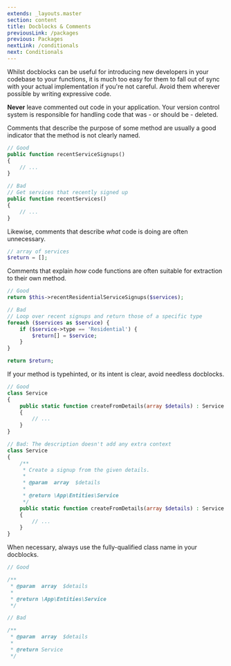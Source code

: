 ```yaml
---
extends: _layouts.master
section: content
title: Docblocks & Comments
previousLink: /packages
previous: Packages
nextLink: /conditionals
next: Conditionals
---
```


Whilst docblocks can be useful for introducing new developers in your codebase to your functions, it is much too easy for them to fall out of sync with your actual implementation if you're not careful. Avoid them wherever possible by writing expressive code.

**Never** leave commented out code in your application. Your version control system is responsible for handling code that was - or should be - deleted.

Comments that describe the purpose of some method are usually a good indicator that the method is not clearly named.

```php
// Good
public function recentServiceSignups()
{
    // ...
}

// Bad
// Get services that recently signed up
public function recentServices()
{
    // ...
}
```

Likewise, comments that describe _what_ code is doing are often unnecessary.

```php
// array of services
$return = [];
```

Comments that explain _how_ code functions are often suitable for extraction to their own method.

```php
// Good
return $this->recentResidentialServiceSignups($services);

// Bad
// Loop over recent signups and return those of a specific type
foreach ($services as $service) {
    if ($service->type == 'Residential') {
        $return[] = $service;
    }
}

return $return;
```

If your method is typehinted, or its intent is clear, avoid needless docblocks.

```php
// Good
class Service
{
    public static function createFromDetails(array $details) : Service
    {
        // ...
    }
}

// Bad: The description doesn't add any extra context
class Service
{
    /**
     * Create a signup from the given details.
     *
     * @param  array  $details
     *
     * @return \App\Entities\Service
     */
    public static function createFromDetails(array $details) : Service
    {
        // ...
    }
}
```

When necessary, always use the fully-qualified class name in your docblocks.

```php
// Good

/**
 * @param  array  $details
 *
 * @return \App\Entities\Service
 */

// Bad

/**
 * @param  array  $details
 *
 * @return Service
 */
```
